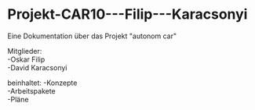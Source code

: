 # Projekt-CAR10---Filip---Karacsonyi

Eine Dokumentation über das Projekt "autonom car"  

Mitglieder:  
-Oskar Filip  
-David Karacsonyi  

beinhaltet:
-Konzepte  
-Arbeitspakete  
-Pläne  